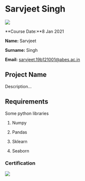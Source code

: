 # Sarvjeet Singh  
![](img/logo.png)

**Course Date:**8 Jan 2021

**Name:** Sarvjeet 

**Surname:** Singh 

**Email:** sarvjeet.19b121001@abes.ac.in 



## Project Name
Description...

## Requirements
Some python libraries
1. Numpy

2. Pandas

3. Sklearn

4. Seaborn



### Certification
![](img/certificate_ex.png)

